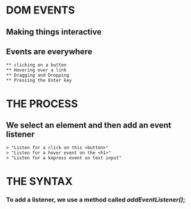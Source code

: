 # DOM EVENTS
## Making things interactive

## Events are everywhere

    ** clicking on a button
    ** Hovering over a link
    ** Dragging and Dropping
    ** Pressing the Enter key

# THE PROCESS
## We select an element and then add an event listener

    > "Listen for a click on this <button>"
    > "Listen for a hover event on the <h1>"
    > "Listen for a kepress event on text input"

# THE SYNTAX
### To add a listener, we use a method called *addEventListener()*;
